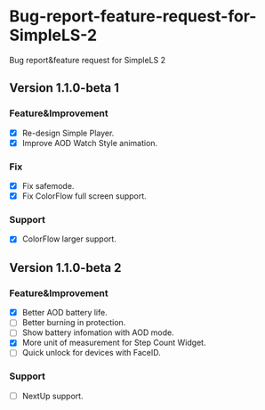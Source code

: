 # Bug-report-feature-request-for-SimpleLS-2
Bug report&amp;feature request for SimpleLS 2

## Version 1.1.0-beta 1
### Feature&amp;Improvement
- [x] Re-design Simple Player.
- [x] Improve AOD Watch Style animation.
### Fix
- [x] Fix safemode.
- [x] Fix ColorFlow full screen support.
### Support
- [x] ColorFlow larger support.

## Version 1.1.0-beta 2
### Feature&amp;Improvement
- [x] Better AOD battery life.
- [ ] Better burning in protection.
- [ ] Show battery infomation with AOD mode.
- [x] More unit of measurement for Step Count Widget.
- [ ] Quick unlock for devices with FaceID.
### Support
- [ ] NextUp support.
